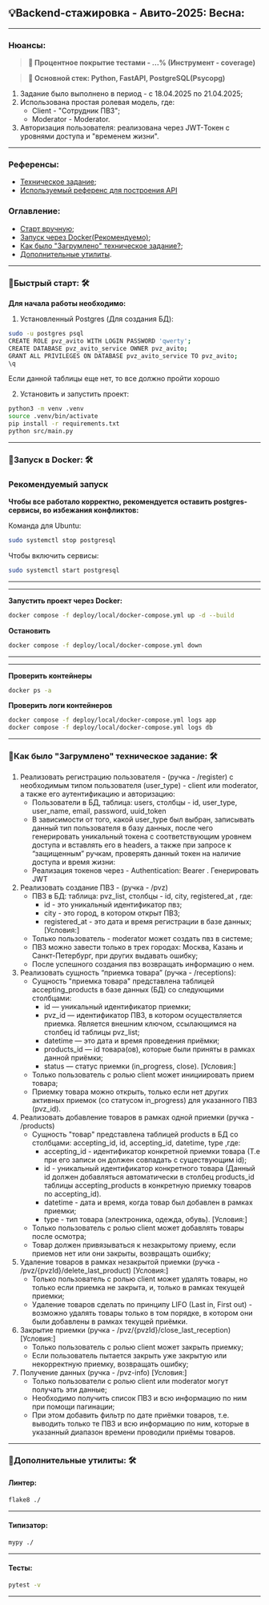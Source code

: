 💡Backend-стажировка - Авито-2025: Весна:
---
---

### Нюансы:

> **🔶 Процентное покрытие тестами - ...% (Инструмент - coverage)**

> **🔶 Основной стек: Python, FastAPI, PostgreSQL(Psycopg)**

1. Задание было выполнено в период - с 18.04.2025 по 21.04.2025;
2. Использована простая ролевая модель, где:
    - Client - "Сотрудник ПВЗ";
    - Moderator - Moderator.
3. Авторизация пользователя: реализована через JWT-Токен с уровнями доступа и "временем жизни".

---

### Референсы:

- [Техническое задание](https://github.com/avito-tech/tech-internship/blob/main/Tech%20Internships/Backend/Backend-trainee-assignment-spring-2025/Backend-trainee-assignment-spring-2025.md);
- [Используемый референс для построения API](https://github.com/avito-tech/tech-internship/blob/main/Tech%20Internships/Backend/Backend-trainee-assignment-spring-2025/swagger.yaml)

### Оглавление:

- [Старт вручную](#title1);
- [Запуск через Docker(Рекомендуемо)](#title2);
- [Как было "Загрумлено" техническое задание?](#title2);
- [Дополнительные утилиты](#title3).

---

### 🔹<a id="title1">Быстрый старт</a>: 🛠

**Для начала работы необходимо:**
1. Установленный Postgres (Для создания БД):
```bash
sudo -u postgres psql
CREATE ROLE pvz_avito WITH LOGIN PASSWORD 'qwerty';
CREATE DATABASE pvz_avito_service OWNER pvz_avito;
GRANT ALL PRIVILEGES ON DATABASE pvz_avito_service TO pvz_avito;
\q
```
Если данной таблицы еще нет, то все должно пройти хорошо

2. Установить и запустить проект:
```bash
python3 -m venv .venv
source .venv/bin/activate
pip install -r requirements.txt
python src/main.py
```

---

### 🔹<a id="title2">Запуск в Docker</a>: 🛠

### **Рекомендуемый запуск**

**Чтобы все работало корректно, рекомендуется оставить postgres-сервисы, во избежания конфликтов:**

Команда для Ubuntu:
```bash
sudo systemctl stop postgresql 
```

Чтобы включить сервисы:
```bash
sudo systemctl start postgresql 
```

----------------------------------------------------------------------------------------------------------------------------
---

**Запустить проект через Docker:**

```bash
docker compose -f deploy/local/docker-compose.yml up -d --build  
```

**Остановить**

```bash
docker compose -f deploy/local/docker-compose.yml down
```
----------------------------------------------------------------------------------------------------------------------------
---
**Проверить контейнеры**

```bash
docker ps -a
```

**Проверить логи контейнеров**

```bash
docker compose -f deploy/local/docker-compose.yml logs app
docker compose -f deploy/local/docker-compose.yml logs db
```

---

### 🔹<a id="title2">Как было "Загрумлено" техническое задание</a>: 🛠

1. Реализовать регистрацию пользователя - (ручка - /register) с необходимым типом пользователя (user_type) - client
   или moderator, а также его аутентификацию и авторизацию:
    - Пользователи в БД, таблица: users, столбцы - id, user_type, user_name, email, password, uuid_token
    - В зависимости от того, какой user_type был выбран, записывать данный тип пользователя в базу данных, после чего
      генерировать уникальный токена с соответствующим уровнем доступа и вставлять его в headers, а также при запросе к
      “защищенным” ручкам, проверять данный токен на наличие доступа и время жизни:
    - Реализация токенов через - Authentication: Bearer <token> . Генерировать JWT
2. Реализовать создание ПВЗ - (ручка - /pvz)
    - ПВЗ в БД: таблица: pvz_list, столбцы - id, city, registered_at , где:
        * id - это уникальный идентификатор пвз;
        * city - это город, в котором открыт ПВЗ;
        * registered_at - это дата и время регистрации в базе данных;
          [Условия:]
    - Только пользователь - moderator может создать пвз в системе;
    - ПВЗ можно завести только в трех городах: Москва, Казань и Санкт-Петербург, при других выдавать ошибку;
    - После успешного создания пвз возвращать информацию о нем.
3. Реализовать сущность “приемка товара” (ручка - /receptions):
    - Сущность "приемка товара" представлена таблицей accepting_products в базе данных (БД) со следующими столбцами:
        * id — уникальный идентификатор приемки;
        * pvz_id — идентификатор ПВЗ, в котором осуществляется приемка. Является внешним ключом, ссылающимся на столбец
          id таблицы pvz_list;
        * datetime — это дата и время проведения приёмки;
        * products_id — id товара(ов), которые были приняты в рамках данной приёмки;
        * status — статус приемки (in_progress, close).
          [Условия:]
    - Только пользователь с ролью client может инициировать прием товара;
    - Приемку товара можно открыть, только если нет других активных приемок (со статусом in_progress) для указанного
      ПВЗ (pvz_id).
4. Реализовать добавление товаров в рамках одной приемки (ручка - /products)
    - Сущность "товар" представлена таблицей products в БД со столбцами: accepting_id, id, accepting_id, datetime, type
      ,где:
        * accepting_id - идентификатор конкретной приемки товара (Т.е при его записи он должен совпадать с существующим
          id);
        * id - уникальный идентификатор конкретного товара (Данный id должен добавляться автоматически в столбец
          products_id таблицы accepting_products в конкретную приемку товаров по accepting_id).
        * datetime - дата и время, когда товар был добавлен в рамках приемки;
        * type - тип товара (электроника, одежда, обувь).
          [Условия:]
    - Только пользователь с ролью client может добавлять товары после осмотра;
    - Товар должен привязываться к незакрытому приему, если приемов нет или они закрыты, возвращать ошибку;
5. Удаление товаров в рамках незакрытой приемки (ручка - /pvz/{pvzId}/delete_last_product)
   [Условия:]
    - Только пользователь с ролью client может удалять товары, но только если приемка не закрыта, и, только в рамках
      текущей приемки;
    - Удаление товаров сделать по принципу LIFO (Last in, First out) - возможно удалять товары только в том порядке, в
      котором они были добавлены в рамках текущей приёмки.
6. Закрытие приемки (ручка - /pvz/{pvzId}/close_last_reception)
   [Условия:]
    - Только пользователь с ролью client может закрыть приемку;
    - Если пользователь пытается закрыть уже закрытую или некорректную приемку, возвращать ошибку;
7. Получение данных (ручка - /pvz-info)
   [Условия:]
    - Только пользователи с ролью client или moderator могут получать эти данные;
    - Необходимо получить список ПВЗ и всю информацию по ним при помощи пагинации;
    - При этом добавить фильтр по дате приёмки товаров, т.е. выводить только те ПВЗ и всю информацию по ним, которые в
      указанный диапазон времени проводили приёмы товаров.

---

### 🔹<a id="title3">Дополнительные утилиты</a>: 🛠

#### Линтер:

```bash
flake8 ./
```

---

#### Типизатор:

```bash
mypy ./
```

---

#### Тесты:

```bash
pytest -v
```

---

